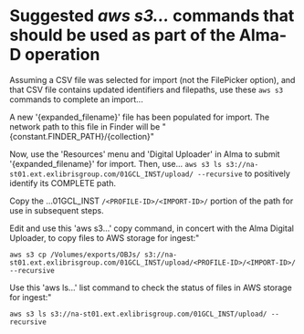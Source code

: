 
# Suggested _aws s3..._ commands that should be used as part of the Alma-D operation

Assuming a CSV file was selected for import (not the FilePicker option), and that CSV file contains updated identifiers and filepaths, use these `aws s3` commands to complete an import...  

A new '{expanded_filename}' file has been populated for import.  The network path to this file in Finder will be "{constant.FINDER_PATH}/{collection}"

Now, use the 'Resources' menu and 'Digital Uploader' in Alma to submit '{expanded_filename}' for import. Then, use... `aws s3 ls s3://na-st01.ext.exlibrisgroup.com/01GCL_INST/upload/ --recursive`
to positively identify its COMPLETE path.  

Copy the ...01GCL_INST `/<PROFILE-ID>/<IMPORT-ID>/` portion of the path for use in subsequent steps.  

Edit and use this 'aws s3...' copy command, in concert with the Alma Digital Uploader, to copy files to AWS storage for ingest:"  

`aws s3 cp /Volumes/exports/OBJs/ s3://na-st01.ext.exlibrisgroup.com/01GCL_INST/upload/<PROFILE-ID>/<IMPORT-ID>/ --recursive`

Use this 'aws ls...' list command to check the status of files in AWS storage for ingest:" 

`aws s3 ls s3://na-st01.ext.exlibrisgroup.com/01GCL_INST/upload/ --recursive`

